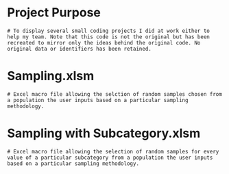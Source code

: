 # Project Purpose
    # To display several small coding projects I did at work either to help my team. Note that this code is not the original but has been recreated to mirror only the ideas behind the original code. No original data or identifiers has been retained.

# Sampling.xlsm
    # Excel macro file allowing the selction of random samples chosen from a population the user inputs based on a particular sampling methodology.

# Sampling with Subcategory.xlsm
    # Excel macro file allowing the selection of random samples for every value of a particular subcategory from a population the user inputs based on a particular sampling methodology.
